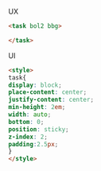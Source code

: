 <link rel="preload" as="style" href="https://actwu.github.io/md.css">
<link rel="stylesheet" href="https://actwu.github.io/md.css">

UX
```html
<task bol2 bbg>

</task>
```

UI
```html
<style>
task{
display: block;
place-content: center;
justify-content: center;
min-height: 2em;
width: auto;
bottom: 0;
position: sticky;
z-index: 2;
padding:2.5px;
}
</style>
```
